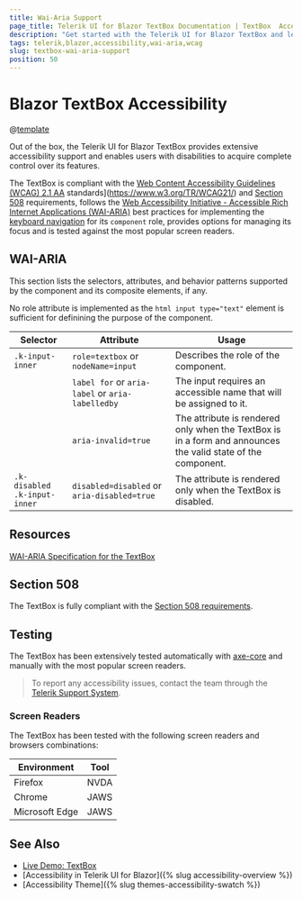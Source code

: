 ```yaml
---
title: Wai-Aria Support
page_title: Telerik UI for Blazor TextBox Documentation | TextBox  Accessibility
description: "Get started with the Telerik UI for Blazor TextBox and learn about its accessibility support for WAI-ARIA, Section 508, and WCAG 2.1."
tags: telerik,blazor,accessibility,wai-aria,wcag
slug: textbox-wai-aria-support 
position: 50 
---
```


# Blazor TextBox Accessibility

@[template](/_contentTemplates/common/parameters-table-styles.md#table-layout)



Out of the box, the Telerik UI for Blazor TextBox provides extensive accessibility support and enables users with disabilities to acquire complete control over its features.


The TextBox is compliant with the [Web Content Accessibility Guidelines (WCAG) 2.1  AA](https://www.w3.org/TR/WCAG21/) standards](https://www.w3.org/TR/WCAG21/) and [Section 508](http://www.section508.gov/) requirements, follows the [Web Accessibility Initiative - Accessible Rich Internet Applications (WAI-ARIA)](https://www.w3.org/WAI/ARIA/apg/) best practices for implementing the [keyboard navigation](#keyboard-navigation) for its `component` role, provides options for managing its focus and is tested against the most popular screen readers.

## WAI-ARIA


This section lists the selectors, attributes, and behavior patterns supported by the component and its composite elements, if any.


No role attribute is implemented as the `html input type="text"` element is sufficient for definining the purpose of the component.

| Selector | Attribute | Usage |
| -------- | --------- | ----- |
| `.k-input-inner` | `role=textbox` or `nodeName=input` | Describes the role of the component. |
|  | `label for` or `aria-label` or `aria-labelledby` | The input requires an accessible name that will be assigned to it. |
|  | `aria-invalid=true` | The attribute is rendered only when the TextBox is in a form and announces the valid state of the component. |
| `.k-disabled .k-input-inner` | `disabled=disabled` or `aria-disabled=true` | The attribute is rendered only when the TextBox is disabled. |

## Resources

[WAI-ARIA Specification for the TextBox](https://www.w3.org/TR/wai-aria-1.2/#textbox)

## Section 508


The TextBox is fully compliant with the [Section 508 requirements](http://www.section508.gov/).

## Testing


The TextBox has been extensively tested automatically with [axe-core](https://github.com/dequelabs/axe-core) and manually with the most popular screen readers.

> To report any accessibility issues, contact the team through the [Telerik Support System](https://www.telerik.com/account/support-center).

### Screen Readers


The TextBox has been tested with the following screen readers and browsers combinations:

| Environment | Tool |
| ----------- | ---- |
| Firefox | NVDA |
| Chrome | JAWS |
| Microsoft Edge | JAWS |



## See Also

* [Live Demo: TextBox](https://demos.telerik.com/blazor-ui/textbox/overview)
* [Accessibility in Telerik UI for Blazor]({% slug accessibility-overview %})
* [Accessibility Theme]({% slug themes-accessibility-swatch %})